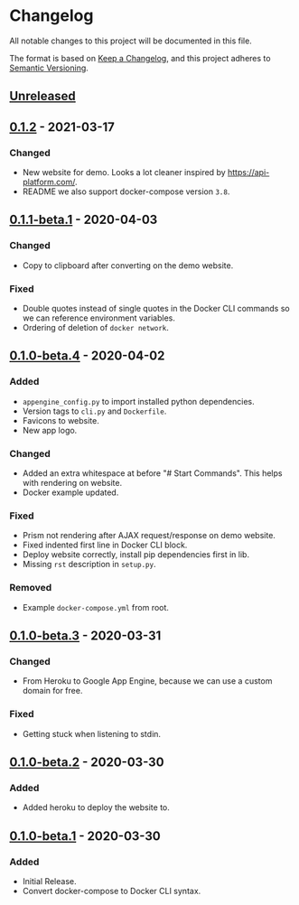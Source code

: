 # Changelog

All notable changes to this project will be documented in this file.

The format is based on [Keep a Changelog](https://keepachangelog.com/en/1.0.0/),
and this project adheres to [Semantic Versioning](https://semver.org/spec/v2.0.0.html).

## [Unreleased]


## [0.1.2] - 2021-03-17
### Changed
- New website for demo. Looks a lot cleaner inspired by https://api-platform.com/. 
- README we also support docker-compose version `3.8`.

## [0.1.1-beta.1] - 2020-04-03
### Changed
- Copy to clipboard after converting on the demo website.

### Fixed
- Double quotes instead of single quotes in the Docker CLI commands so we can reference environment variables.
- Ordering of deletion of `docker network`.

## [0.1.0-beta.4] - 2020-04-02
### Added
- `appengine_config.py` to import installed python dependencies.
- Version tags to `cli.py` and `Dockerfile`.
- Favicons to website.
- New app logo.

### Changed
- Added an extra whitespace at before "# Start Commands". This helps with rendering on website.
- Docker example updated.

### Fixed
- Prism not rendering after AJAX request/response on demo website.
- Fixed indented first line in Docker CLI block.
- Deploy website correctly, install pip dependencies first in lib.
- Missing `rst` description in `setup.py`.

### Removed
- Example `docker-compose.yml` from root.

## [0.1.0-beta.3] - 2020-03-31
### Changed
- From Heroku to Google App Engine, because we can use a custom domain for free.

### Fixed
- Getting stuck when listening to stdin.

## [0.1.0-beta.2] - 2020-03-30
### Added
- Added heroku to deploy the website to.

## [0.1.0-beta.1] - 2020-03-30
### Added
- Initial Release.
- Convert docker-compose to Docker CLI syntax.

[Unreleased]: https://gitlab.com/hmajid2301/composerisation/-/compare/release%2F0.1.2...master
[0.1.2]: https://gitlab.com/hmajid2301/composerisation/-/tags/release%2F0.1.2...release%2F0.1.1-beta.1
[0.1.1-beta.1]: https://gitlab.com/hmajid2301/composerisation/-/tags/release%2F0.1.1-beta.1...release%2F0.1.0-beta.4
[0.1.0-beta.4]: https://gitlab.com/hmajid2301/composerisation/-/tags/release%2F0.1.0-beta.3...release%2F0.1.0-beta.2
[0.1.0-beta.3]: https://gitlab.com/hmajid2301/composerisation/-/tags/release%2F0.1.0-beta.3...release%2F0.1.0-beta.2
[0.1.0-beta.2]: https://gitlab.com/hmajid2301/composerisation/-/tags/release%2F0.1.0-beta.2...release%2F0.1.0-beta.1
[0.1.0-beta.1]: https://gitlab.com/hmajid2301/composerisation/-/tags/release%2F0.1.0-beta.1
